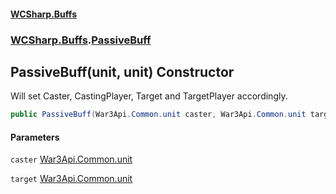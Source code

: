 #### [WCSharp.Buffs](index.md 'index')
### [WCSharp.Buffs](WCSharp.Buffs.md 'WCSharp.Buffs').[PassiveBuff](WCSharp.Buffs.PassiveBuff.md 'WCSharp.Buffs.PassiveBuff')

## PassiveBuff(unit, unit) Constructor

Will set Caster, CastingPlayer, Target and TargetPlayer accordingly.

```csharp
public PassiveBuff(War3Api.Common.unit caster, War3Api.Common.unit target);
```
#### Parameters

<a name='WCSharp.Buffs.PassiveBuff.PassiveBuff(War3Api.Common.unit,War3Api.Common.unit).caster'></a>

`caster` [War3Api.Common.unit](https://docs.microsoft.com/en-us/dotnet/api/War3Api.Common.unit 'War3Api.Common.unit')

<a name='WCSharp.Buffs.PassiveBuff.PassiveBuff(War3Api.Common.unit,War3Api.Common.unit).target'></a>

`target` [War3Api.Common.unit](https://docs.microsoft.com/en-us/dotnet/api/War3Api.Common.unit 'War3Api.Common.unit')